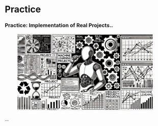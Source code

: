 # Practice

### Practice: Implementation of Real Projects..

<div align="left"><figure><img src="../../.gitbook/assets/ml-practice.png" alt="" width="563"><figcaption></figcaption></figure></div>

...
